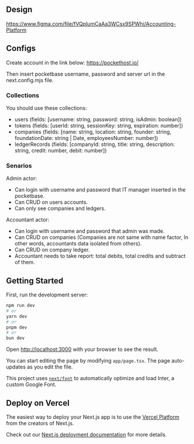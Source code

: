 ## Design

https://www.figma.com/file/fVQplumCaAa3WCsx9SPWhi/Accounting-Platform

## Configs

Create account in the link below:
https://pockethost.io/

Then insert pocketbase username, password and server url in the next.config.mjs file.

### Collections

You should use these collections:

- users (fields: [username: string, password: string, isAdmin: boolean])
- tokens (fields: [userId: string, sessionKey: string, expiration: number])
- companies (fields: [name: string, location: string, founder: string, foundationDate: string | Date, employeesNumber: number])
- ledgerRecords (fields: [companyId: string, title: string, description: string, credit: number, debit: number])

### Senarios

Admin actor:

- Can login with username and password that IT manager inserted in the pocketbase.
- Can CRUD on users accounts.
- Can only see companies and ledgers.

Accountant actor:

- Can login with username and password that admin was made.
- Can CRUD on companies (Companies are not same with name factor, In other words, accountants data isolated from others).
- Can CRUD on company ledger.
- Accountant needs to take report: total debits, total credits and subtract of them.

## Getting Started

First, run the development server:

```bash
npm run dev
# or
yarn dev
# or
pnpm dev
# or
bun dev
```

Open [http://localhost:3000](http://localhost:3000) with your browser to see the result.

You can start editing the page by modifying `app/page.tsx`. The page auto-updates as you edit the file.

This project uses [`next/font`](https://nextjs.org/docs/basic-features/font-optimization) to automatically optimize and load Inter, a custom Google Font.

## Deploy on Vercel

The easiest way to deploy your Next.js app is to use the [Vercel Platform](https://vercel.com/new?utm_medium=default-template&filter=next.js&utm_source=create-next-app&utm_campaign=create-next-app-readme) from the creators of Next.js.

Check out our [Next.js deployment documentation](https://nextjs.org/docs/deployment) for more details.

